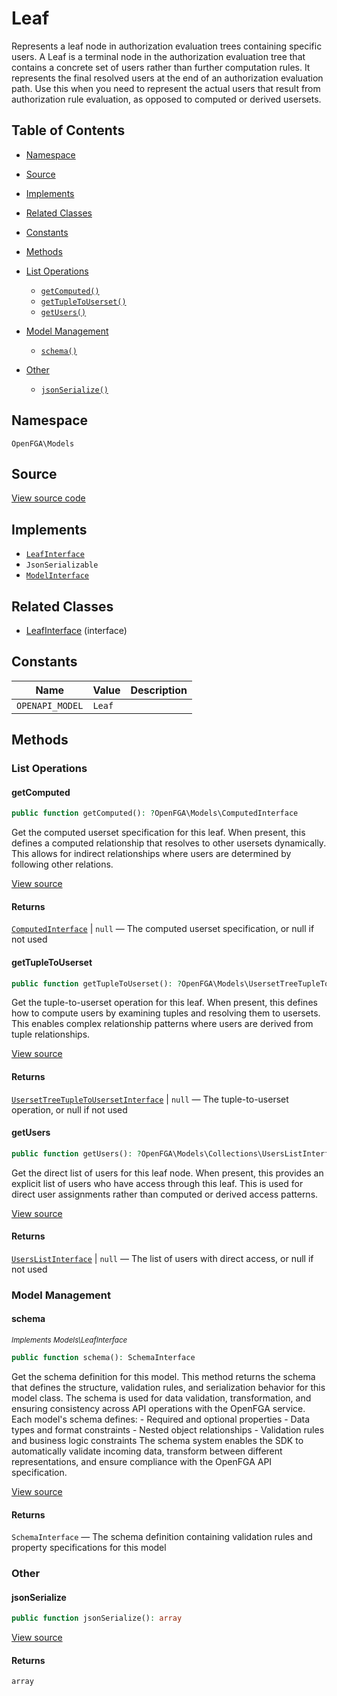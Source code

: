 # Leaf

Represents a leaf node in authorization evaluation trees containing specific users. A Leaf is a terminal node in the authorization evaluation tree that contains a concrete set of users rather than further computation rules. It represents the final resolved users at the end of an authorization evaluation path. Use this when you need to represent the actual users that result from authorization rule evaluation, as opposed to computed or derived usersets.

## Table of Contents

- [Namespace](#namespace)
- [Source](#source)
- [Implements](#implements)
- [Related Classes](#related-classes)
- [Constants](#constants)
- [Methods](#methods)

- [List Operations](#list-operations)
  - [`getComputed()`](#getcomputed)
  - [`getTupleToUserset()`](#gettupletouserset)
  - [`getUsers()`](#getusers)
- [Model Management](#model-management)
  - [`schema()`](#schema)
- [Other](#other)
  - [`jsonSerialize()`](#jsonserialize)

## Namespace

`OpenFGA\Models`

## Source

[View source code](https://github.com/evansims/openfga-php/blob/main/src/Models/Leaf.php)

## Implements

- [`LeafInterface`](LeafInterface.md)
- `JsonSerializable`
- [`ModelInterface`](ModelInterface.md)

## Related Classes

- [LeafInterface](Models/LeafInterface.md) (interface)

## Constants

| Name            | Value  | Description |
| --------------- | ------ | ----------- |
| `OPENAPI_MODEL` | `Leaf` |             |

## Methods

### List Operations

#### getComputed

```php
public function getComputed(): ?OpenFGA\Models\ComputedInterface

```

Get the computed userset specification for this leaf. When present, this defines a computed relationship that resolves to other usersets dynamically. This allows for indirect relationships where users are determined by following other relations.

[View source](https://github.com/evansims/openfga-php/blob/main/src/Models/Leaf.php#L71)

#### Returns

[`ComputedInterface`](ComputedInterface.md) &#124; `null` — The computed userset specification, or null if not used

#### getTupleToUserset

```php
public function getTupleToUserset(): ?OpenFGA\Models\UsersetTreeTupleToUsersetInterface

```

Get the tuple-to-userset operation for this leaf. When present, this defines how to compute users by examining tuples and resolving them to usersets. This enables complex relationship patterns where users are derived from tuple relationships.

[View source](https://github.com/evansims/openfga-php/blob/main/src/Models/Leaf.php#L80)

#### Returns

[`UsersetTreeTupleToUsersetInterface`](UsersetTreeTupleToUsersetInterface.md) &#124; `null` — The tuple-to-userset operation, or null if not used

#### getUsers

```php
public function getUsers(): ?OpenFGA\Models\Collections\UsersListInterface

```

Get the direct list of users for this leaf node. When present, this provides an explicit list of users who have access through this leaf. This is used for direct user assignments rather than computed or derived access patterns.

[View source](https://github.com/evansims/openfga-php/blob/main/src/Models/Leaf.php#L89)

#### Returns

[`UsersListInterface`](Models/Collections/UsersListInterface.md) &#124; `null` — The list of users with direct access, or null if not used

### Model Management

#### schema

*<small>Implements Models\LeafInterface</small>*

```php
public function schema(): SchemaInterface

```

Get the schema definition for this model. This method returns the schema that defines the structure, validation rules, and serialization behavior for this model class. The schema is used for data validation, transformation, and ensuring consistency across API operations with the OpenFGA service. Each model&#039;s schema defines: - Required and optional properties - Data types and format constraints - Nested object relationships - Validation rules and business logic constraints The schema system enables the SDK to automatically validate incoming data, transform between different representations, and ensure compliance with the OpenFGA API specification.

[View source](https://github.com/evansims/openfga-php/blob/main/src/Models/ModelInterface.php#L52)

#### Returns

`SchemaInterface` — The schema definition containing validation rules and property specifications for this model

### Other

#### jsonSerialize

```php
public function jsonSerialize(): array

```

[View source](https://github.com/evansims/openfga-php/blob/main/src/Models/Leaf.php#L98)

#### Returns

`array`
